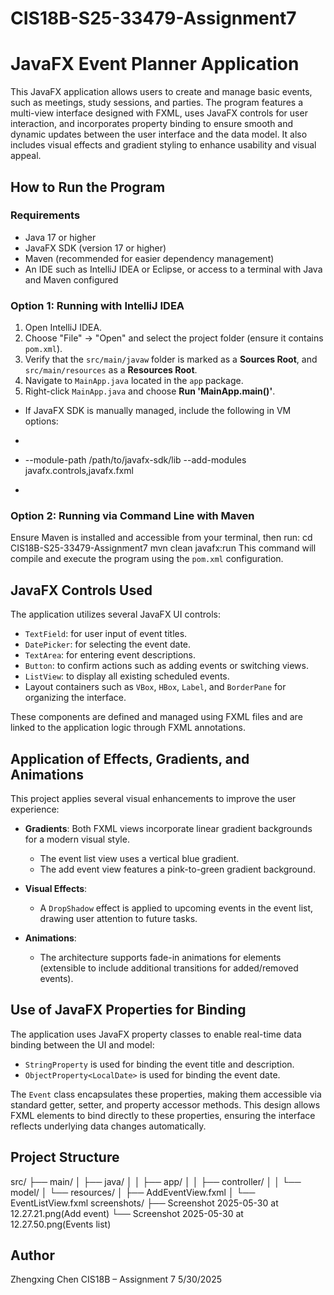 # CIS18B-S25-33479-Assignment7
# JavaFX Event Planner Application

This JavaFX application allows users to create and manage basic events, such as meetings, study sessions, and parties. The program features a multi-view interface designed with FXML, uses JavaFX controls for user interaction, and incorporates property binding to ensure smooth and dynamic updates between the user interface and the data model. It also includes visual effects and gradient styling to enhance usability and visual appeal.

## How to Run the Program

### Requirements

- Java 17 or higher
- JavaFX SDK (version 17 or higher)
- Maven (recommended for easier dependency management)
- An IDE such as IntelliJ IDEA or Eclipse, or access to a terminal with Java and Maven configured

### Option 1: Running with IntelliJ IDEA

1. Open IntelliJ IDEA.
2. Choose "File" -> "Open" and select the project folder (ensure it contains `pom.xml`).
3. Verify that the `src/main/javaw` folder is marked as a **Sources Root**, and `src/main/resources` as a **Resources Root**.
4. Navigate to `MainApp.java` located in the `app` package.
5. Right-click `MainApp.java` and choose **Run 'MainApp.main()'**.

- If JavaFX SDK is manually managed, include the following in VM options:
- ```
- --module-path /path/to/javafx-sdk/lib --add-modules javafx.controls,javafx.fxml
- ```

### Option 2: Running via Command Line with Maven

Ensure Maven is installed and accessible from your terminal, then run:
cd CIS18B-S25-33479-Assignment7
mvn clean javafx:run
This command will compile and execute the program using the `pom.xml` configuration.

## JavaFX Controls Used

The application utilizes several JavaFX UI controls:

- `TextField`: for user input of event titles.
- `DatePicker`: for selecting the event date.
- `TextArea`: for entering event descriptions.
- `Button`: to confirm actions such as adding events or switching views.
- `ListView`: to display all existing scheduled events.
- Layout containers such as `VBox`, `HBox`, `Label`, and `BorderPane` for organizing the interface.

These components are defined and managed using FXML files and are linked to the application logic through FXML annotations.

## Application of Effects, Gradients, and Animations

This project applies several visual enhancements to improve the user experience:

- **Gradients**: Both FXML views incorporate linear gradient backgrounds for a modern visual style.
  - The event list view uses a vertical blue gradient.
  - The add event view features a pink-to-green gradient background.
  
- **Visual Effects**: 
  - A `DropShadow` effect is applied to upcoming events in the event list, drawing user attention to future tasks.

- **Animations**: 
  - The architecture supports fade-in animations for elements (extensible to include additional transitions for added/removed events).

## Use of JavaFX Properties for Binding

The application uses JavaFX property classes to enable real-time data binding between the UI and model:

- `StringProperty` is used for binding the event title and description.
- `ObjectProperty<LocalDate>` is used for binding the event date.

The `Event` class encapsulates these properties, making them accessible via standard getter, setter, and property accessor methods. This design allows FXML elements to bind directly to these properties, ensuring the interface reflects underlying data changes automatically.

## Project Structure
src/
├── main/
│   ├── java/
│   │   ├── app/
│   │   ├── controller/
│   │   └── model/
│   └── resources/
│       ├── AddEventView.fxml
│       └── EventListView.fxml
screenshots/
├── Screenshot 2025-05-30 at 12.27.21.png(Add event)
└── Screenshot 2025-05-30 at 12.27.50.png(Events list)

## Author
Zhengxing Chen
CIS18B – Assignment 7
5/30/2025
